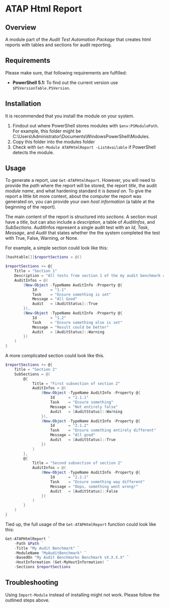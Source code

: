 # ATAP Html Report

## Overview

A module part of the *Audit Test Automation Package* that creates html reports with tables and sections for audit reporting.

## Requirements

Please make sure, that following requirements are fulfilled:

* **PowerShell 5.1:** To find out the current version use `$PSVersionTable.PSVersion`.

## Installation

It is recommended that you install the module on your system. 

1. Findout out where PowerShell stores modules with `$env:PSModulePath`. For example, this folder might be C:\Users\Administrator\Documents\WindowsPowerShell\Modules.
2. Copy this folder into the modules folder
3. Check with `Get-Module ATAPHtmlReport -ListAvailable` if PowerShell detects the module.

## Usage

To generate a report, use `Get-ATAPHtmlReport`. However, you will need to provide the *path* where the report will be stored, the report *title*, the audit *module name*, and what hardening standard it is *based on*. To give the report a little bit more context, about the computer the report was generated on, you can provide your own *host information* (a table at the beginning of the report).

The main content of the report is structured into *sections*. A section must have a *title*, but can also include a *description*, a table of *AuditInfos*, and *SubSections*. AuditInfos represent a single audit test with an *Id*, *Task*, *Message*, and *Audit* that states whether the the system completed the test with True, False, Warning, or None.

For example, a simple section could look like this:

```powershell
[hashtable[]]$reportSections = @()

$reportSections += @{
    Title = "Section 1"
    Description = "All tests from section 1 of the my audit benchmark are here"
    AuditInfos = @(
        (New-Object -TypeName AuditInfo -Property @{
            Id      = "1.1"
            Task    = "Ensure something is set"
            Message = "All Good"
            Audit   = [AuditStatus]::True
        }),
        (New-Object -TypeName AuditInfo -Property @{
            Id      = "1.2"
            Task    = "Ensure something else is set"
            Message = "Result could be better"
            Audit   = [AuditStatus]::Warning
        })
    )
}
```

A more complicated section could look like this.

```powershell
$reportSections += @{
    Title = "Section 2"
    SubSections = @(
        @{
            Title = "First subsection of section 2"
            AuditInfos = @(
                (New-Object -TypeName AuditInfo -Property @{
                    Id      = "2.1.1"
                    Task    = "Ensure something"
                    Message = "Not entirely false"
                    Audit   = [AuditStatus]::Warning
                }),
                (New-Object -TypeName AuditInfo -Property @{
                    Id      = "2.1.2"
                    Task    = "Ensure something entirely different"
                    Message = "All good"
                    Audit   = [AuditStatus]::True
                })
            )
        },
        @{
            Title = "Second subsection of section 2"
            AuditInfos = @(
                (New-Object -TypeName AuditInfo -Property @{
                    Id      = "2.2.1"
                    Task    = "Ensure something way different"
                    Message = "Oops, something went wrong!"
                    Audit   = [AuditStatus]::False
                })
            )
        }
    )
}
```

Tied up, the full usage of the `Get-ATAPHtmlReport` function could look like this:

```powershell
Get-ATAPHtmlReport `
    -Path $Path `
    -Title "My Audit Benchmark" `
    -ModuleName "MyAuditBenchmark" `
    -BasedOn "My Audit Benchmarks Benchmark vX.X.X.X" `
    -HostInformation (Get-MyHostInformation) `
    -Sections $reportSections
```

## Troubleshooting
Using `Import-Module` instead of installing might not work. Please follow the outlined steps above.
